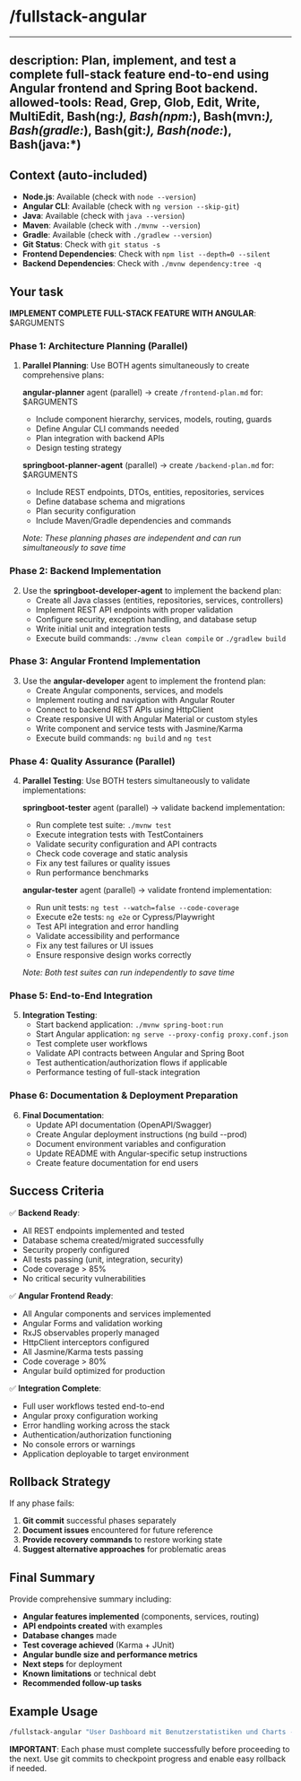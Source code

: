 # /fullstack-angular

---
description: Plan, implement, and test a complete full-stack feature end-to-end using Angular frontend and Spring Boot backend.
allowed-tools: Read, Grep, Glob, Edit, Write, MultiEdit, Bash(ng:*), Bash(npm:*), Bash(mvn:*), Bash(gradle:*), Bash(git:*), Bash(node:*), Bash(java:*)
---

## Context (auto-included)
- **Node.js**: Available (check with `node --version`)
- **Angular CLI**: Available (check with `ng version --skip-git`)
- **Java**: Available (check with `java --version`)
- **Maven**: Available (check with `./mvnw --version`)
- **Gradle**: Available (check with `./gradlew --version`)
- **Git Status**: Check with `git status -s`
- **Frontend Dependencies**: Check with `npm list --depth=0 --silent`
- **Backend Dependencies**: Check with `./mvnw dependency:tree -q`

## Your task

**IMPLEMENT COMPLETE FULL-STACK FEATURE WITH ANGULAR**: $ARGUMENTS

### Phase 1: Architecture Planning (Parallel)
1) **Parallel Planning**: Use BOTH agents simultaneously to create comprehensive plans:
   
   **angular-planner** agent (parallel) → create `/frontend-plan.md` for: $ARGUMENTS
   - Include component hierarchy, services, models, routing, guards
   - Define Angular CLI commands needed
   - Plan integration with backend APIs
   - Design testing strategy

   **springboot-planner-agent** (parallel) → create `/backend-plan.md` for: $ARGUMENTS
   - Include REST endpoints, DTOs, entities, repositories, services
   - Define database schema and migrations
   - Plan security configuration
   - Include Maven/Gradle dependencies and commands
   
   *Note: These planning phases are independent and can run simultaneously to save time*

### Phase 2: Backend Implementation
2) Use the **springboot-developer-agent** to implement the backend plan:
   - Create all Java classes (entities, repositories, services, controllers)
   - Implement REST API endpoints with proper validation
   - Configure security, exception handling, and database setup
   - Write initial unit and integration tests
   - Execute build commands: `./mvnw clean compile` or `./gradlew build`

### Phase 3: Angular Frontend Implementation  
3) Use the **angular-developer** agent to implement the frontend plan:
   - Create Angular components, services, and models
   - Implement routing and navigation with Angular Router
   - Connect to backend REST APIs using HttpClient
   - Create responsive UI with Angular Material or custom styles
   - Write component and service tests with Jasmine/Karma
   - Execute build commands: `ng build` and `ng test`

### Phase 4: Quality Assurance (Parallel)
4) **Parallel Testing**: Use BOTH testers simultaneously to validate implementations:

   **springboot-tester** agent (parallel) → validate backend implementation:
   - Run complete test suite: `./mvnw test`
   - Execute integration tests with TestContainers
   - Validate security configuration and API contracts
   - Check code coverage and static analysis
   - Fix any test failures or quality issues
   - Run performance benchmarks

   **angular-tester** agent (parallel) → validate frontend implementation:
   - Run unit tests: `ng test --watch=false --code-coverage`
   - Execute e2e tests: `ng e2e` or Cypress/Playwright
   - Test API integration and error handling
   - Validate accessibility and performance
   - Fix any test failures or UI issues
   - Ensure responsive design works correctly
   
   *Note: Both test suites can run independently to save time*

### Phase 5: End-to-End Integration
5) **Integration Testing**:
   - Start backend application: `./mvnw spring-boot:run`
   - Start Angular application: `ng serve --proxy-config proxy.conf.json`
   - Test complete user workflows
   - Validate API contracts between Angular and Spring Boot
   - Test authentication/authorization flows if applicable
   - Performance testing of full-stack integration

### Phase 6: Documentation & Deployment Preparation
6) **Final Documentation**:
   - Update API documentation (OpenAPI/Swagger)
   - Create Angular deployment instructions (ng build --prod)
   - Document environment variables and configuration
   - Update README with Angular-specific setup instructions
   - Create feature documentation for end users

## Success Criteria

✅ **Backend Ready**:
- All REST endpoints implemented and tested
- Database schema created/migrated successfully  
- Security properly configured
- All tests passing (unit, integration, security)
- Code coverage > 85%
- No critical security vulnerabilities

✅ **Angular Frontend Ready**:
- All Angular components and services implemented
- Angular Forms and validation working
- RxJS observables properly managed
- HttpClient interceptors configured
- All Jasmine/Karma tests passing
- Code coverage > 80%
- Angular build optimized for production

✅ **Integration Complete**:
- Full user workflows tested end-to-end
- Angular proxy configuration working
- Error handling working across the stack
- Authentication/authorization functioning
- No console errors or warnings
- Application deployable to target environment

## Rollback Strategy

If any phase fails:
1. **Git commit** successful phases separately
2. **Document issues** encountered for future reference
3. **Provide recovery commands** to restore working state
4. **Suggest alternative approaches** for problematic areas

## Final Summary

Provide comprehensive summary including:
- **Angular features implemented** (components, services, routing)
- **API endpoints created** with examples
- **Database changes** made
- **Test coverage achieved** (Karma + JUnit)
- **Angular bundle size and performance metrics**
- **Next steps** for deployment
- **Known limitations** or technical debt
- **Recommended follow-up tasks**

## Example Usage

```bash
/fullstack-angular "User Dashboard mit Benutzerstatistiken und Charts - soll Benutzerdaten anzeigen, Charts mit ng2-charts generieren und Export-Funktionalität bieten"
```

**IMPORTANT**: Each phase must complete successfully before proceeding to the next. Use git commits to checkpoint progress and enable easy rollback if needed.